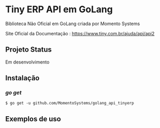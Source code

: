 Tiny ERP API em GoLang 
===============

Biblioteca Não Oficial em GoLang criada por Momento Systems

Site Oficial da Documentação : https://www.tiny.com.br/ajuda/api/api2

## Projeto Status
Em desenvolvimento

## Instalação

### *go get*

    $ go get -u github.com/MomentoSystems/golang_api_tinyerp

## Exemplos de uso
